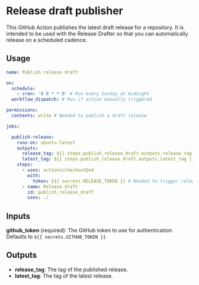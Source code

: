 # Release draft publisher

This GitHub Action publishes the latest draft release for a repository. It is intended to be used with the Release Drafter so that you can automatically release on a scheduled cadence.

## Usage

```yaml
name: Publish release draft

on:
  schedule:
    - cron: '0 0 * * 0' # Run every Sunday at midnight
  workflow_dispatch: # Run if action manually triggered

permissions:
  contents: write # Needed to publish a draft release

jobs:

  publish-release:
    runs-on: ubuntu-latest
    outputs:
      release_tag: ${{ steps.publish_release_draft.outputs.release_tag }}
      latest_tag: ${{ steps.publish_release_draft.outputs.latest_tag }}
    steps:
      - uses: actions/checkout@v4
        with:
          token: ${{ secrets.RELEASE_TOKEN }} # Needed to trigger release workflow
      - name: Release draft
        id: publish_release_draft
        uses: ./
```


## Inputs

**github_token** (required): The GitHub token to use for authentication. Defaults to `${{ secrets.GITHUB_TOKEN }}`.

## Outputs

- **release_tag**: The tag of the published release.
- **latest_tag**: The tag of the latest release.
